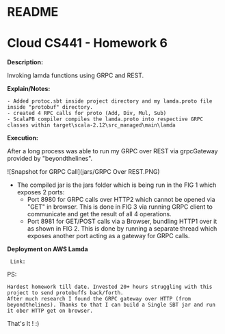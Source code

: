 # README #

# Cloud CS441 - Homework 6 #


**Description:**  

  Invoking lamda functions using GRPC and REST.
  
**Explain/Notes:**

    - Added protoc.sbt inside project directory and my lamda.proto file inside "protobuf" directory.
    - created 4 RPC calls for proto (Add, Div, Mul, Sub)
    - ScalaPB compiler compiles the lamda.proto into respective GRPC classes within target\scala-2.12\src_managed\main\lamda
    
    
**Execution:**  
  
   After a long process was able to run my GRPC over REST via grpcGateway provided by "beyondthelines". 
 
   ![Snapshot for GRPC Call](jars/GRPC Over REST.PNG)
  
   - The compiled jar is the jars folder which is being run in the FIG 1 which exposes 2 ports:
        - Port 8980 for GRPC calls over HTTP2 which cannot be opened via "GET" in browser. This is done in FIG 3 via running GRPC client to communicate and get the result of all 4 operations.
        - Port 8981 for GET/POST calls via a Browser, bundling HTTP1 over it as shown in FIG 2. This is done by running a separate thread which exposes another port acting as a gateway for GRPC calls.  

 
 **Deployment on AWS Lamda**
     
     Link:
 
 

 PS: 
    
    Hardest homework till date. Invested 20+ hours struggling with this project to send protobuffs back/forth.
    After much research I found the GRPC gateway over HTTP (from beyondthelines). Thanks to that I can build a Single SBT jar and run it ober HTTP get on browser.
    
 
That's It ! :) 